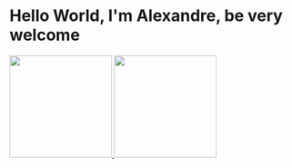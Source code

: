 # Hello World, I'm Alexandre, be very welcome

<table>
  <a href="https://github.com/Alexpp07">
  <img height="180em" src="https://github-readme-stats.vercel.app/api?username=Alexpp07&show_icons=true&theme=tokyonight&include_all_commits=true&count_private=true"/>
  <img height="180em" src="https://github-readme-stats.vercel.app/api/top-langs/?username=Alexpp07&layout=compact&langs_count=6&theme=tokyonight"/>
</table>

<!--
**Alexpp07/Alexpp07** is a ✨ _special_ ✨ repository because its `README.md` (this file) appears on your GitHub profile.

Here are some ideas to get you started:

- 🔭 I’m currently working on ...
- 🌱 I’m currently learning ...
- 👯 I’m looking to collaborate on ...
- 🤔 I’m looking for help with ...
- 💬 Ask me about ...
- 📫 How to reach me: ...
- 😄 Pronouns: ...
- ⚡ Fun fact: ...
-->
